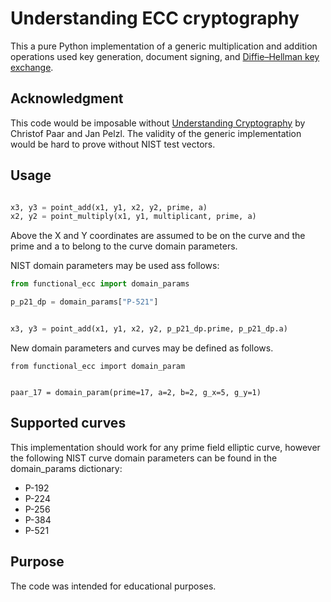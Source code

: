 # Understanding ECC cryptography

This a pure Python implementation of a generic multiplication and addition
operations used key generation, document signing, and
[Diffie–Hellman key exchange](https://en.wikipedia.org/wiki/Diffie%E2%80%93Hellman_key_exchange).

## Acknowledgment

This code would be imposable without
[Understanding Cryptography](https://www.springer.com/gp/book/9783642041006)
by Christof Paar and Jan Pelzl.
The validity of the generic implementation would be hard to prove without
NIST test vectors.

## Usage

```python

x3, y3 = point_add(x1, y1, x2, y2, prime, a)
x2, y2 = point_multiply(x1, y1, multiplicant, prime, a)
```

Above the X and Y coordinates are assumed to be on the curve and the prime and
a to belong to the curve domain parameters.

NIST domain parameters may be used ass follows:

```python
from functional_ecc import domain_params

p_p21_dp = domain_params["P-521"]


x3, y3 = point_add(x1, y1, x2, y2, p_p21_dp.prime, p_p21_dp.a)
```

New domain parameters and curves may be defined as follows.

```
from functional_ecc import domain_param


paar_17 = domain_param(prime=17, a=2, b=2, g_x=5, g_y=1)
```

## Supported curves

This implementation should work for any prime field elliptic curve, however the
following NIST curve domain parameters can be found in the domain_params
dictionary:

* P-192
* P-224
* P-256
* P-384
* P-521

## Purpose

The code was intended for educational purposes.
